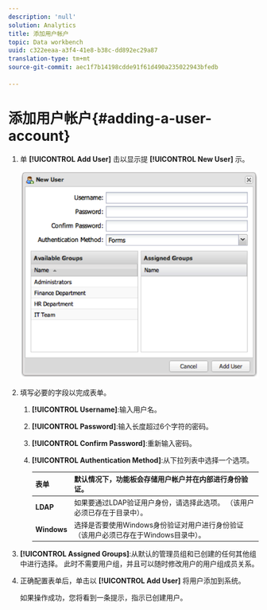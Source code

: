 ```yaml
---
description: 'null'
solution: Analytics
title: 添加用户帐户
topic: Data workbench
uuid: c322eeaa-a3f4-41e8-b38c-dd892ec29a87
translation-type: tm+mt
source-git-commit: aec1f7b14198cdde91f61d490a235022943bfedb

---
```



# 添加用户帐户{#adding-a-user-account}

1. 单 **[!UICONTROL Add User]** 击以显示提 **[!UICONTROL New User]** 示。

   ![](assets/add_user_account.png)

1. 填写必要的字段以完成表单。
   1. **[!UICONTROL Username]**:输入用户名。
   1. **[!UICONTROL Password]**:输入长度超过6个字符的密码。
   1. **[!UICONTROL Confirm Password]**:重新输入密码。
   1. **[!UICONTROL Authentication Method]**:从下拉列表中选择一个选项。

      | **表单** | 默认情况下，功能板会存储用户帐户并在内部进行身份验证。 |
      |---|---|
      | **LDAP** | 如果要通过LDAP验证用户身份，请选择此选项。 （该用户必须已存在于目录中）。 |
      | **Windows** | 选择是否要使用Windows身份验证对用户进行身份验证（该用户必须已存在于Windows目录中）。 |

1. **[!UICONTROL Assigned Groups]**:从默认的管理员组和已创建的任何其他组中进行选择。 此时不需要用户组，并且可以随时修改用户的用户组成员关系。
1. 正确配置表单后，单击以 **[!UICONTROL Add User]** 将用户添加到系统。

   如果操作成功，您将看到一条提示，指示已创建用户。
